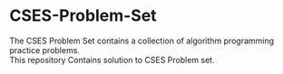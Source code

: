 # CSES-Problem-Set
The CSES Problem Set contains a collection of algorithm programming practice problems.<br>
This repository Contains solution to CSES Problem set.
